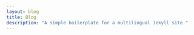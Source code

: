 ```yaml
---
layout: blog
title: Blog
description: "A simple boilerplate for a multilingual Jekyll site."
---
```


